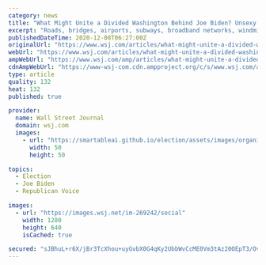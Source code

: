 ```yaml
---
category: news
title: "What Might Unite a Divided Washington Behind Joe Biden? Unsexy Infrastructure"
excerpt: "Roads, bridges, airports, subways, broadband networks, windmills, solar farms. Infrastructure just might be the vehicle that could smash through the political roadblocks in Washington."
publishedDateTime: 2020-12-08T06:27:00Z
originalUrl: "https://www.wsj.com/articles/what-might-unite-a-divided-washington-behind-joe-biden-unsexy-infrastructure-11607357371"
webUrl: "https://www.wsj.com/articles/what-might-unite-a-divided-washington-behind-joe-biden-unsexy-infrastructure-11607357371"
ampWebUrl: "https://www.wsj.com/amp/articles/what-might-unite-a-divided-washington-behind-joe-biden-unsexy-infrastructure-11607357371"
cdnAmpWebUrl: "https://www-wsj-com.cdn.ampproject.org/c/s/www.wsj.com/amp/articles/what-might-unite-a-divided-washington-behind-joe-biden-unsexy-infrastructure-11607357371"
type: article
quality: 132
heat: 132
published: true

provider:
  name: Wall Street Journal
  domain: wsj.com
  images:
    - url: "https://smartableai.github.io/election/assets/images/organizations/wsj.com-50x50.jpg"
      width: 50
      height: 50

topics:
  - Election
  - Joe Biden
  - Republican Voice

images:
  - url: "https://images.wsj.net/im-269242/social"
    width: 1280
    height: 640
    isCached: true

secured: "sJBhuL+r6X/jBr3TcXhou+uyGvbX0G4qKy2UbbWvCcME0Vm3tAz20OEpT3/OvbdsMGSfza6ZWcu+3d/KbZlhns4q6i/Fibgw+n/cu/kZdtxRJoXULVwcnmpp+gHAX3XzyytQKdrN8REgUmlNZchHI4tj16f+qNOXRbKYNOKYo/etAIHZJR2WWkc9S32/gQSsUZglcWohynd5HqtmykgKbbB2fsCaHWj/kjqUymiQl4i3fPjUVG4NvkDk3MspJeEwt4SKIJ41DwaQnUV2WKejFFqgjZkPpXpx3nAxtkZwTYs04frsCmkNBQ7OQUfrZdyF7C1TQ0valjm79SPs5QGDFUs870hffd4SiftmJR32jxs=;h/vgR+X2QrJ/GvaCU4ObmA=="
---
```


